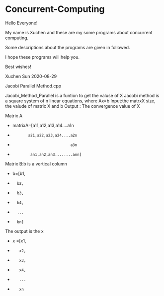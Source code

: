 # Concurrent-Computing
Hello Everyone!

My name is Xuchen and these are my some programs about concurrent computing.
    
Some descriptions about the programs are given in followed.
    
I hope these programs will help you.
    
Best wishes!

Xuchen Sun 2020-08-29


Jacobi Parallel Method.cpp

Jacobi_Method_Parallel is a funtion to get the valuse of X
Jacobi method is a square system of n linear equations, where Ax=b
    Input:the matrxX size, the valude of  matrix X and b
    Output : The convergence value of X 

Matrix A
*   matrixA=[a11,a12,a13,a14....a1n
*            a21,a22,a23,a24....a2n
*                               a3n
*             an1,an2,an3........ann]
Matrix B:b is a vertical column
*    b=[b1,
*	    b2,
*		b3,
*		b4,
*		...
*		bn]
The output is the x
*    x =[x1,
*	     x2,
*		 x3,
*		 x4,
*		 ...
*		 xn




